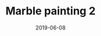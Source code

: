 ---
title: Marble painting 2
date: '2019-06-08'
thumb_image: images/mar-4yo/4yo-mar-marble-paint2.jpg
thumb_image_alt: Marble painting 2
image: images/mar-4yo/4yo-mar-marble-paint2.jpg
image_alt: Marble painting 2
template: project
---	